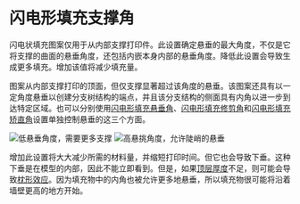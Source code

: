 闪电形填充支撑角
====
闪电状填充图案仅用于从内部支撑打印件。此设置确定悬垂的最大角度，不仅是它将支撑的曲面的悬垂角度，还包括内嵌本身内部的悬垂角度。降低此设置会导致生成更多填充。增加该值将减少填充量。

图案从内部支撑打印的顶面，但仅支撑显著超过该角度的悬垂。该图案还具有以一定角度悬垂以创建分支树结构的端点，并且该分支结构的侧面具有内角以进一步到达特定区域。也可以分别使用[闪电形填充悬垂角](lightning_infill_overhang_angle.md)、[闪电形填充修剪角](lightning_infill_prune_angle.md)和[闪电形填充矫直角](lightning_infill_straightening_angle.md)设置单独控制悬垂的这三个方面。

<!--screenshot {
"image_path": "lightning_infill_support_angle_30.png",
"models": [{"script": "half_sphere.scad"}],
"camera_position": [130, 87, 47],
"settings": {
"infill_pattern": "lightning",
"wall_line_count": 0,
"top_layers": 0,
"lightning_infill_support_angle": 30
},
"colours": 64
}-->
<!--screenshot {
"image_path": "lightning_infill_support_angle_60.png",
"models": [{"script": "half_sphere.scad"}],
"camera_position": [130, 87, 47],
"settings": {
"infill_pattern": "lightning",
"wall_line_count": 0,
"top_layers": 0,
"lightning_infill_support_angle": 60
},
"colours": 64
}-->
![低悬垂角度，需要更多支撑](../images/lightning_infill_support_angle_30.png)
![高悬挑角度，允许陡峭的悬垂](../images/lightning_infill_support_angle_60.png)

增加此设置将大大减少所需的材料量，并缩短打印时间。但它也会导致下垂。这种下垂是在模型的内部，因此不能立即看到。但是，如果[顶层厚度](../top_bottom/top_thickness.md)不足，则可能会导致[枕形效应](../troubleshooting/pillowing.md)。因为填充物中的内角也被允许更多地悬垂，所以填充物很可能将沿着墙壁更高的地方开始。
